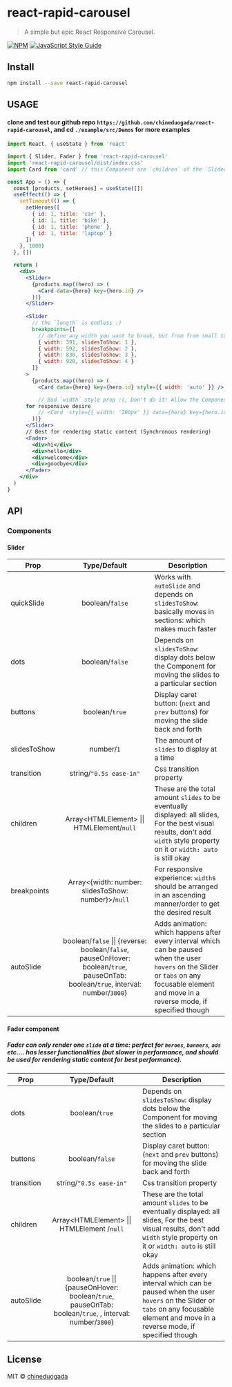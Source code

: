 # react-rapid-carousel

> A simple but epic React Responsive Carousel.

[![NPM](https://img.shields.io/npm/v/react-rapid-carousel.svg)](https://www.npmjs.com/package/react-rapid-carousel) [![JavaScript Style Guide](https://img.shields.io/badge/code_style-standard-brightgreen.svg)](https://standardjs.com)

## Install

```bash
npm install --save react-rapid-carousel
```

## USAGE

#### clone and test our github repo `https://github.com/chineduogada/react-rapid-carousel`, and cd `./example/src/Demos` for more examples

```jsx
import React, { useState } from 'react'

import { Slider, Fader } from 'react-rapid-carousel'
import 'react-rapid-carousel/dist/index.css'
import Card from 'card' // this Component are `children` of the `Slider`. For the best visual results, don't add `width` style property on it or `width: auto` is still okay.

const App = () => {
  const [products, setHeroes] = useState([])
  useEffect(() => {
    setTimeout(() => {
      setHeroes([
        { id: 1, title: 'car' },
        { id: 1, title: 'bike' },
        { id: 1, title: 'phone' },
        { id: 1, title: 'laptop' }
      ])
    }, 1000)
  }, [])

  return (
    <div>
      <Slider>
        {products.map((hero) => (
          <Card data={hero} key={hero.id} />
        ))}
      </Slider>
      
      <Slider
        // the `length` is endless :)
        breakpoints={[
          // define any width you want to break, but from from small to large widths
          { width: 391, slidesToShow: 1 },
          { width: 592, slidesToShow: 2 },
          { width: 830, slidesToShow: 3 },
          { width: 920, slidesToShow: 4 }
        ]}
      >
        {products.map((hero) => (
          <Card data={hero} key={hero.id} style={{ width: 'auto' }} />

          // Bad `width` style prop :(, Don't do it! Allow the Component do it for you, or use `breakpoints`
      for responsive desire
          // <Card  style={{ width: '200px' }} data={hero} key={hero.id} />
        ))}
      </Slider>
      // Best for rendering static content (Synchronous rendering)
      <Fader>
        <div>hi</div>
        <div>hello</div>
        <div>welcome</div>
        <div>goodbye</div>
      </Fader>
    </div>
  )
}
```

## API

### Components

#### Slider

| Prop         |                                                                Type/Default                                                                | Description                                                                                                                                                                                    |
| ------------ | :----------------------------------------------------------------------------------------------------------------------------------------: | ---------------------------------------------------------------------------------------------------------------------------------------------------------------------------------------------- |
| quickSlide   |                                                              boolean/`false`                                                               | Works with `autoSlide` and depends on `slidesToShow`: basically moves in sections: which makes much faster                                                                                     |
| dots         |                                                              boolean/`false`                                                               | Depends on `slidesToShow`: display dots below the Component for moving the slides to a particular section                                                                                      |
| buttons      |                                                               boolean/`true`                                                               | Display caret button: (`next` and `prev` buttons) for moving the slide back and forth                                                                                                          |
| slidesToShow |                                                                 number/`1`                                                                 | The amount of `slides` to display at a time                                                                                                                                                    |
| transition   |                                                          string/`"0.5s ease-in"`                                                           | Css transition property                                                                                                                                                                        |
| children     |                                         Array&#60;HTMLElement&#62; &#124;&#124; HTMLElement/`null`                                         | These are the total amount `slides` to be eventually displayed: all slides, For the best visual results, don't add `width` style property on it or `width: auto` is still okay                 |
| breakpoints  |                                        Array&#60;{width: number: slidesToShow: number}&#62;/`null`                                         | For responsive experience: `width`s should be arranged in an ascending manner/order to get the desired result                                                                                  |
| autoSlide    | boolean/`false` &#124;&#124; {reverse: boolean/`false`, pauseOnHover: boolean/`true`, pauseOnTab: boolean/`true`, interval: number/`3800`} | Adds animation: which happens after every interval which can be paused when the user `hovers` on the Slider or `tabs` on any focusable element and move in a reverse mode, if specified though |

#### Fader component

##### Fader can only render one `slide` at a time: perfect for `heroes`, `banners`, `ads` etc.... has lesser functionalities (but slower in performance, and should be used for rendering static content for best performance).

| Prop       |                                                   Type/Default                                                    | Description                                                                                                                                                                                    |
| ---------- | :---------------------------------------------------------------------------------------------------------------: | ---------------------------------------------------------------------------------------------------------------------------------------------------------------------------------------------- |
| dots       |                                                  boolean/`true`                                                   | Depends on `slidesToShow`: display dots below the Component for moving the slides to a particular section                                                                                      |
| buttons    |                                                  boolean/`false`                                                  | Display caret button: (`next` and `prev` buttons) for moving the slide back and forth                                                                                                          |
| transition |                                              string/`"0.5s ease-in"`                                              | Css transition property                                                                                                                                                                        |
| children   |                            Array&#60;HTMLElement&#62; &#124;&#124; HTMLElement /`null`                            | These are the total amount `slides` to be eventually displayed: all slides, For the best visual results, don't add `width` style property on it or `width: auto` is still okay                 |
| autoSlide  | boolean/`true` &#124;&#124; {pauseOnHover: boolean/`true`, pauseOnTab: boolean/`true`, , interval: number/`3800`} | Adds animation: which happens after every interval which can be paused when the user `hovers` on the Slider or `tabs` on any focusable element and move in a reverse mode, if specified though |

## License

MIT © [chineduogada](https://github.com/chineduogada)
